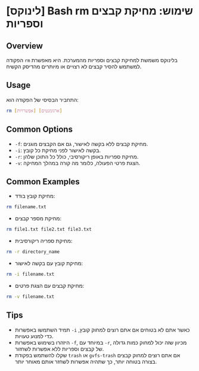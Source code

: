 # [לינוקס] Bash rm שימוש: מחיקת קבצים וספריות

## Overview
הפקודה `rm` בלינוקס משמשת למחיקת קבצים וספריות מהמערכת. היא מאפשרת למשתמש להסיר קבצים לא רצויים או מיותרים מהדיסק הקשיח.

## Usage
התחביר הבסיסי של הפקודה הוא:

```bash
rm [אפשרויות] [ארגומנטים]
```

## Common Options
- `-f`: מחיקת קבצים ללא בקשה לאישור, גם אם הקבצים מוגנים.
- `-i`: בקשה לאישור לפני מחיקת כל קובץ.
- `-r`: מחיקת ספריות באופן ריקורסיבי, כולל כל התוכן שלהן.
- `-v`: הצגת פרטי הפעולה, כלומר מה קורה במהלך המחיקה.

## Common Examples
- מחיקת קובץ בודד:
```bash
rm filename.txt
```

- מחיקת מספר קבצים:
```bash
rm file1.txt file2.txt file3.txt
```

- מחיקת ספריה ריקורסיבית:
```bash
rm -r directory_name
```

- מחיקת קובץ עם בקשה לאישור:
```bash
rm -i filename.txt
```

- מחיקת קבצים עם הצגת פרטים:
```bash
rm -v filename.txt
```

## Tips
- תמיד השתמשו באפשרות `-i` כאשר אתם לא בטוחים אם אתם רוצים למחוק קובץ, כדי למנוע טעויות.
- היזהרו בשימוש באפשרות `-f`, במיוחד עם `-r`, מכיוון שזה יכול למחוק כמות גדולה של קבצים וספריות ללא אפשרות לשחזור.
- שקלו להשתמש בפקודת `trash` או `gvfs-trash` אם אתם רוצים למחוק קבצים בצורה בטוחה יותר, כך שתהיה אפשרות לשחזר אותם מאוחר יותר.